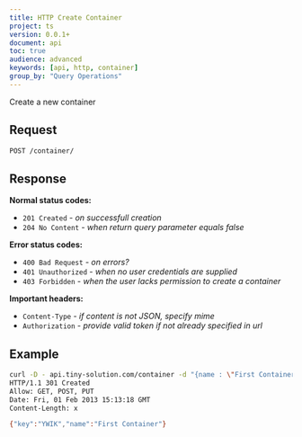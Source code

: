 ```yaml
---
title: HTTP Create Container
project: ts
version: 0.0.1+
document: api
toc: true
audience: advanced
keywords: [api, http, container]
group_by: "Query Operations"
---
```


Create a new container

## Request

```bash
POST /container/
```

## Response

**Normal status codes:**

* `201 Created` - _on successfull creation_
* `204 No Content` - _when return query parameter equals false_

**Error status codes:**

* `400 Bad Request` - _on errors?_
* `401 Unauthorized` - _when no user credentials are supplied_
* `403 Forbidden` - _when the user lacks permission to create a container_

**Important headers:**

* `Content-Type` - _if content is not JSON, specify mime_
* `Authorization` - _provide valid token if not already specified in url_

## Example

```bash
curl -D - api.tiny-solution.com/container -d "{name : \"First Container\"}"
HTTP/1.1 301 Created
Allow: GET, POST, PUT
Date: Fri, 01 Feb 2013 15:13:18 GMT
Content-Length: x

{"key":"YWIK","name":"First Container"}
```
